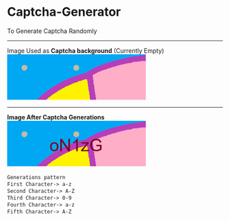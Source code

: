 # Captcha-Generator
To Generate Captcha Randomly

___
Image Used as **Captcha background** (Currently Empty)
![Captcha less](images\captcha_background.png "Empty Image With no Captcha")
___

**Image After Captcha Generations**
![Captcha Image](images\captchaimage.png "Randomly Generated Captcha ")
```
Generations pattern
First Character-> a-z
Second Character-> A-Z
Third Character-> 0-9
Fourth Character-> a-z
Fifth Character-> A-Z

```